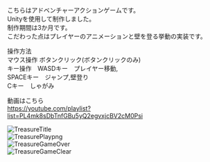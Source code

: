 こちらはアドベンチャーアクションゲームです。  
Unityを使用して制作しました。  
制作期間は3か月です。  
こだわった点はプレイヤーのアニメーションと壁を登る挙動の実装です。  
  
操作方法  
マウス操作 ボタンクリック(ボタンクリックのみ)  
キー操作　WASDキー　プレイヤー移動,  
          SPACEキー　ジャンプ,壁登り  
          Cキー　しゃがみ  
            
動画はこちら  
https://youtube.com/playlist?list=PL4mk8sDbTnfGBu5yQ2egvxjcBV2cM0Psi  
  
  ![TreasureTitle](https://user-images.githubusercontent.com/71370181/111797792-ce60df00-890c-11eb-85b2-bf50f2a1a0ef.png)  
  ![TreasurePlaypng](https://user-images.githubusercontent.com/71370181/111797748-c6a13a80-890c-11eb-9e40-0599a1d3ac93.png)  
  ![TreasureGameOver](https://user-images.githubusercontent.com/71370181/111797805-d15bcf80-890c-11eb-8fb6-ee7bf8d19540.png)  
  ![TreasureGameClear](https://user-images.githubusercontent.com/71370181/111797836-d7ea4700-890c-11eb-8594-556863f77c2f.png)
